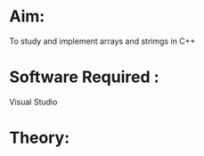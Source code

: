 # Aim:
To study and implement arrays and strimgs in C++

# Software Required :
Visual Studio

# Theory:

